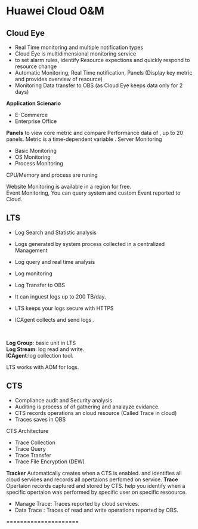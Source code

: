 # Huawei Cloud O&M 

## Cloud Eye
- Real Time monitoring and multiple notification types
- Cloud Eye is multidimensional monitoring service 
- to set alarm rules, identify Resource expections and quickly respond to resource change 
- Automatic Monitoring, Real Time notification, Panels (Display key metric and provides overview of resource) 
- Monitoring Data transfer to OBS  (as Cloud Eye keeps data only for 2 days)

**Application Scienario**
- E-Commerce 
- Enterprise Office 

**Panels** to view core metric and compare Performance data of , up to 20 panels. 
Metric is a time-dependent variable .
Server Monitoring
- Basic Monitoring
- OS Monitoring
- Process Monitoring 

CPU/Memory and process are runing <br>

Website Monitoring is available in a region for free. 
<br>
Event Monitoring, You can query system and custom Event reported to Cloud.

## LTS 
- Log Search and Statistic analysis


- Logs generated by system process collected in a centralized Management
- Log query and real time analysis 
- Log monitoring 
- Log Transfer to OBS

- It can inguest logs up to 200 TB/day.
- LTS keeps your logs secure with HTTPS 
- ICAgent collects and send logs .

<br>

**Log Group**: basic unit in LTS <br>
**Log Stream**: log read and write. <br> 
**ICAgent**:log collection tool. <br>

LTS works with AOM for logs. 



## CTS 
- Compliance audit and Security analysis
- Auditing is process of of gathering and analayze evidance.
- CTS records operations an cloud resource (Called Trace in cloud)
- Traces saves in OBS

CTS Architecture 
- Trace Collection 
- Trace Query 
- Trace Transfer 
- Trace File Encryption (DEW)

**Tracker** Automatically creates when a CTS is enabled. and identifies all cloud services and records  all opertaions perfomed on service.
**Trace** Opertaion records captured and stored by CTS. help you identify when a specific opertaion was performed by specific user on specific resoource. 
- Manage Trace: Traces reported by cloud services.
- Data Trace : Traces of read and write operations reported by OBS. 


=====================


